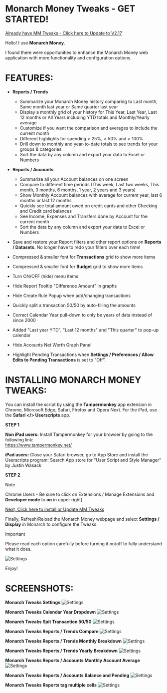 # Monarch Money Tweaks - GET STARTED! 

[Already have MM Tweaks - Click here to Update to V2.17](https://github.com/RobertParesi/MonarchMoneyTrendReport/raw/refs/heads/main/MonarchMoneyTweaks.user.js)

Hello!  I use **Monarch Money**.  

I found there were opportunities to enhance the Monarch Money web application with more functionality and configuration options.

# FEATURES:

* **Reports / Trends**
    - Summarize your Monarch Money history comparing to Last month, Same month last year or Same quarter last year
    - Display a monthly grid of your history for This Year, Last Year, Last 12 months or All Years including YTD totals and Monthly/Yearly average
    - Customize if you want the comparison and averages to include the current month
    - Different highlights for spending > 25%, > 50% and > 100%
    - Drill down to monthly and year-to-date totals to see trends for your groups & categories
    - Sort the data by any column and export your data to Excel or Numbers

* **Reports / Accounts**
     - Summarize all your Account balances on one screen
     - Compare to different time periods (This week, Last two weeks, This month, 3 months, 6 months, 1 year, 2 years and 3 years)
     - Show Monthly Account balances with average for current year, last 6 months or last 12 months
     - Quickly see total amount owed on credit cards and other Checking and Credit card balances
     - See Income, Expenses and Transfers done by Account for the current month
     - Sort the data by any column and export your data to Excel or Numbers
    
       

* Save and restore your Report filters and other report options on **Reports / Datasets**.  No longer have to redo your filters over each time!

* Compressed & smaller font for **Transactions** grid to show more items
  
* Compressed & smaller font for **Budget** grid to show more items
  
* Turn ON/OFF (hide) menu items

* Hide Report Tooltip "Difference Amount" in graphs

* Hide Create Rule Popup when add/changing transactions

* Quickly split a transaction 50/50 by auto-filling the amounts

* Correct Calendar Year pull-down to only be years of data instead of since 2000

* Added "Last year YTD", "Last 12 months" and "This quarter" to pop-up calendar

* Hide Accounts Net Worth Graph Panel

* Highlight Pending Transactions when **Settings / Preferences / Allow Edits to Pending Transactions** is set to "Off".


# INSTALLING MONARCH MONEY TWEAKS:

You can install the script by using the **Tampermonkey** app extension in Chrome, Microsoft Edge, Safari, Firefox and Opera Next.  For the iPad, use the **Safari </> Userscripts** app.

**STEP 1**

**Non iPad users:** Install Tampermonkey for your browser by going to the following link:  
https://www.tampermonkey.net/

**iPad users:** Close your Safari browser, go to App Store and install the Userscripts program:
Search App store for "User Script and Style Manager" by Justin Wasack


**STEP 2**

> [!NOTE]
> Chrome Users - Be sure to click on Extensions / Manage Extensions and **Developer mode** to **on** in upper right)

[Next, Click here to install or Update MM Tweaks](https://github.com/RobertParesi/MonarchMoneyTrendReport/raw/refs/heads/main/MonarchMoneyTweaks.user.js)



Finally, Refresh/Reload the Monarch Money webpage and select **Settings / Display** in Monarch to configure the Tweaks.

> [!IMPORTANT]
> Please read each option carefully before turning it on/off to fully understand what it does. 

![Settings](/images/MM_SettingsDeveloper.png)

Enjoy!

# SCREENSHOTS:

**Monarch Tweaks Settings**
![Settings](/images/MT_V2_01.png)

**Monarch Tweaks Calendar Year Dropdown**
![Settings](/images/MT_V2_02.png)

**Monarch Tweaks Spit Transaction 50/50**
![Settings](/images/MT_V2_03.png)

**Monarch Tweaks Reports / Trends Compare**
![Settings](/images/MT_V2_04.png)

**Monarch Tweaks Reports / Trends Monthly Breakdown**
![Settings](/images/MT_V2_05.png)

**Monarch Tweaks Reports / Trends Yearly Breakdown**
![Settings](/images/MT_V2_06.png)

**Monarch Tweaks Reports / Accounts Monthly Account Average**
![Settings](/images/MT_V2_07.png)

**Monarch Tweaks Reports / Accounts Balance and Pending**
![Settings](/images/MT_V2_08.png)

**Monarch Tweaks Reports tag multiple cells**
![Settings](/images/MT_V2_09.png)
